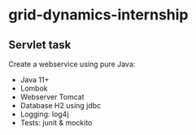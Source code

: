 # grid-dynamics-internship

## Servlet task

Create a webservice using pure Java:

- Java 11+
- Lombok
- Webserver Tomcat
- Database H2 using jdbc
- Logging: log4j
- Tests: junit & mockito